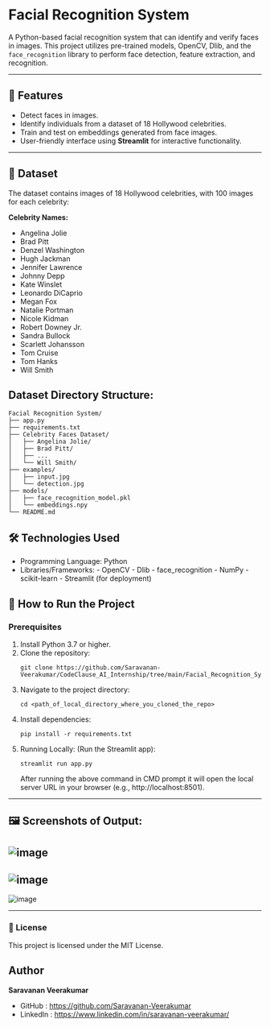 # Facial Recognition System

A Python-based facial recognition system that can identify and verify faces in images. This project utilizes pre-trained models, OpenCV, Dlib, and the `face_recognition` library to perform face detection, feature extraction, and recognition.

---

## 📜 Features

- Detect faces in images.
- Identify individuals from a dataset of 18 Hollywood celebrities.
- Train and test on embeddings generated from face images.
- User-friendly interface using **Streamlit** for interactive functionality.

---

## 📂 Dataset

The dataset contains images of 18 Hollywood celebrities, with 100 images for each celebrity:

**Celebrity Names:**
- Angelina Jolie
- Brad Pitt
- Denzel Washington
- Hugh Jackman
- Jennifer Lawrence
- Johnny Depp
- Kate Winslet
- Leonardo DiCaprio
- Megan Fox
- Natalie Portman
- Nicole Kidman
- Robert Downey Jr.
- Sandra Bullock
- Scarlett Johansson
- Tom Cruise
- Tom Hanks
- Will Smith

## **Dataset Directory Structure:**
```
Facial Recognition System/
├── app.py
├── requirements.txt
├── Celebrity Faces Dataset/
│   ├── Angelina Jolie/
│   ├── Brad Pitt/
│   ├── ...
│   └── Will Smith/
├── examples/
│   ├── input.jpg
│   └── detection.jpg
├── models/
│   ├── face_recognition_model.pkl
│   └── embeddings.npy
└── README.md
```

## 🛠 Technologies Used
- Programming Language: Python
- Libraries/Frameworks:
      - OpenCV
      - Dlib
      - face_recognition
      - NumPy
      - scikit-learn
      - Streamlit (for deployment)


## 🚀 How to Run the Project
### Prerequisites
1. Install Python 3.7 or higher.
2. Clone the repository:
    ```
    git clone https://github.com/Saravanan-Veerakumar/CodeClause_AI_Internship/tree/main/Facial_Recognition_System.git
3. Navigate to the project directory:
    ```
    cd <path_of_local_directory_where_you_cloned_the_repo>
4. Install dependencies:
    ```
    pip install -r requirements.txt
5. Running Locally: (Run the Streamlit app):
    ```
    streamlit run app.py
    ```
    After running the above command in CMD prompt it will open the local server URL in your browser (e.g., http://localhost:8501).
---
## 🖼️ Screenshots of Output:

![image](https://github.com/user-attachments/assets/c9fef9e1-79fc-49e1-b793-83d052f8394e)
--
![image](https://github.com/user-attachments/assets/7e78ee95-5644-4409-b050-70b2fdd43495)
--
![image](https://github.com/user-attachments/assets/2ade2a2e-0b66-4bee-95c8-7b7f387b6fe8)

---

### 📜 License
  This project is licensed under the MIT License.

## Author
**Saravanan Veerakumar**

- GitHub : https://github.com/Saravanan-Veerakumar
- LinkedIn : https://www.linkedin.com/in/saravanan-veerakumar/
